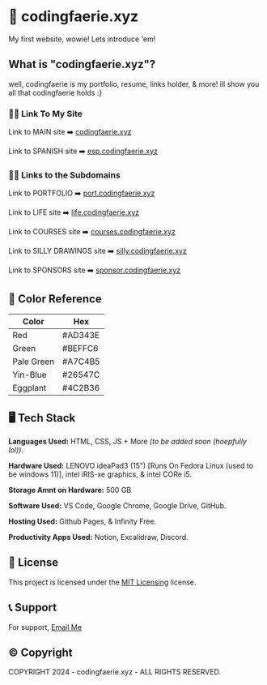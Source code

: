 # 🧠 codingfaerie.xyz

My first website, wowie! Lets introduce 'em!

## What is "codingfaerie.xyz"?

well, codingfaerie is my portfolio, resume, links holder, & more! ill show you all that codingfaerie holds :}


### ⛓️‍💥 Link To My Site

Link to MAIN site ➡️ [codingfaerie.xyz](https://www.codingfaerie.xyz/)

Link to SPANISH site ➡️ [esp.codingfaerie.xyz](https://www.esp.codingfaerie.xyz/)

### ⛓️‍💥 Links to the Subdomains

Link to PORTFOLIO ➡️ [port.codingfaerie.xyz](https://www.port.codingfaerie.xyz/)

Link to LIFE site ➡️ [life.codingfaerie.xyz](https://www.life.codingfaerie.xyz/)

Link to COURSES site ➡️ [courses.codingfaerie.xyz](https://www.courses.codingfaerie.xyz/)

Link to SILLY DRAWINGS site ➡️ [silly.codingfaerie.xyz](https://www.silly.codingfaerie.xyz/)

Link to SPONSORS site ➡️ [sponsor.codingfaerie.xyz](https://www.sponsor.codingfaerie.xyz/)
## 🌈 Color Reference

| Color             | Hex                                                                |
| ----------------- | ------------------------------------------------------------------ |
| Red | #AD343E |
| Green | #BEFFC6 |
| Pale Green | #A7C4B5 |
| Yin-Blue | #26547C |
| Eggplant | #4C2B36 |

## 🖥️ Tech Stack

**Languages Used:** HTML, CSS, JS + More *(to be added soon (hoepfully lol))*.

**Hardware Used:** LENOVO ideaPad3 (15") [Runs On Fedora Linux (used to be windows 11)], intel iRIS-xe graphics, & intel CORe i5.

**Storage Amnt on Hardware:** 500 GB

**Software Used:** VS Code, Google Chrome, Google Drive, GitHub.

**Hosting Used:** Github Pages, & Infinity Free.

**Productivity Apps Used:** Notion, Excalidraw, Discord.
## 📖 License

This project is licensed under the [MIT Licensing](https://choosealicense.com/licenses/mit/) license.


## 📞 Support

For support, [Email Me](mailto:darleenfairy33@myyahoo.com)
## ©️ Copyright

COPYRIGHT 2024 - codingfaerie.xyz - ALL RIGHTS RESERVED.
